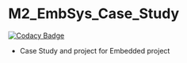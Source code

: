 # M2_EmbSys_Case_Study

[![Codacy Badge](https://api.codacy.com/project/badge/Grade/914cbda5f3404f3d84940b12b03303db)](https://app.codacy.com/gh/kashyapshah26/M2_EmbSys_?utm_source=github.com&utm_medium=referral&utm_content=kashyapshah26/M2_EmbSys_&utm_campaign=Badge_Grade_Settings)

* Case Study and project for Embedded project
